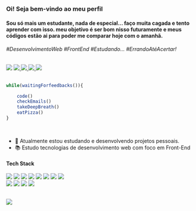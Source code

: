 <h3>Oi! Seja bem-vindo ao meu perfil</h3>
<h4>Sou só mais um estudante, nada de especial... faço muita cagada e tento aprender com isso. meu objetivo é ser bom nisso futuramente e meus códigos estão ai para poder me comparar hoje com o amanhã.</h4>

<h6>#DesenvolvimentoWeb #FrontEnd #Estudando... #ErrandoAtéAcertar! </h6>
<div display='flex'>
    <img src="https://img.shields.io/badge/@001.07.22-a88c60?style=flat-square&logo=instagram&logoColor=fff">
    <a href='https://www.instagram.com/001.07.22?igsh=MWQyeHA2dm9iNDE3aw==' target='_blank'/>
</img>
<img src="https://img.shields.io/badge/Quack_Silver-a88c60?style=flat-square&logo=discord&logoColor=fff">
        <a href='https://discord.com/invite/rFK2tJTr' target='_blank'/>
    </img>
<img src="https://img.shields.io/badge/Linkedin-a88c60?style=flat-square&logo=linkedin&logoColor=fff">
            <a href='#' target='_blank'/>
        </img>
<img src="https://img.shields.io/badge/Gmail-A88c60?style=flat-square&logo=gmail&logoColor=fff">
                <a href='brunodiasrasquinha@gmail.com' target='_blank'/>
            </img>
<img src="https://img.shields.io/badge/Replit-a88c60?style=flat-square&logo=replit&logoColor=fff">
                    <a href='https://replit.com/@brunodiasrasquinha' target='_blank'/>
                </img>
</div>
<br/>







```javascript
while(waitingForfeedbacks()){

    code()
    checkEmails()
    takeDeepBreath()
    eatPizza()
}

```


<div>
<br>   
  <div>
    <ul>
      <li> &#x1f50b; Atualmente estou estudando e desenvolvendo projetos pessoais.</li>
      <li> &#x1F4DA; Estudo tecnologias de desenvolvimento web com foco em Front-End</li>
    </ul>
  </div>
</div>

<div>
   <h4> Tech Stack </h4>
    <div>
        <img src="https://img.shields.io/badge/React-%23181717?style=flat-square&logo=react&logoColor=61DAFB"></img>
        <img src='https://img.shields.io/badge/TypeScript-%23181717?style=flat-square&logo=typescript'></img>
       <img src='https://img.shields.io/badge/JavaScript-%23181717?style=flat-square&logo=javascript'></img>
       <img src='https://img.shields.io/badge/Node.js-%23181717?style=flat-square&logo=node.js'></img>
       <img src='https://img.shields.io/badge/PHP-%23181717?style=flat-square&logo=php'></img>
       <img src='https://img.shields.io/badge/HTML5-%23181717?style=flat-square&logo=html5'></img>
       <img src='https://img.shields.io/badge/CSS3-%23181717?style=flat-square&logo=css3&logoColor=1572B6'></img>
       <img src='https://img.shields.io/badge/Sass-%23181717?style=flat-square&logo=sass'></img><br>
       <img src='https://img.shields.io/badge/Bootstrap-%23181717?style=flat-square&logo=bootstrap'></img>
       <img src='https://img.shields.io/badge/Tailwind_CSS-%23181717?style=flat-square&logo=tailwind-css'></img>
       <img src='https://img.shields.io/badge/MySQL-%23181717?style=flat-square&logo=mysql'></img>
        <img src='https://img.shields.io/badge/-jest-%23181717?style=flat-square&logo=jest&logoColor=white'>
    </img>
  </div>
  <br>

<img src='https://github-readme-stats.vercel.app/api/top-langs/?username=Bruno-rasq&layout=compact'/></img>
    
</div>
